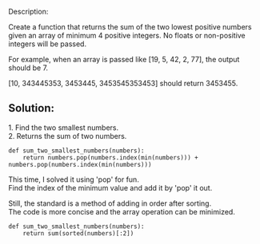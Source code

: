 Description:

Create a function that returns the sum of the two lowest positive numbers given an array of minimum 4 positive integers. No floats or non-positive integers will be passed.

For example, when an array is passed like \[19, 5, 42, 2, 77\], the output should be 7.

\[10, 343445353, 3453445, 3453545353453\] should return 3453455.

## Solution:

1\. Find the two smallest numbers.  
2. Returns the sum of two numbers.

```
def sum_two_smallest_numbers(numbers):
    return numbers.pop(numbers.index(min(numbers))) + numbers.pop(numbers.index(min(numbers)))
```

This time, I solved it using 'pop' for fun.  
Find the index of the minimum value and add it by 'pop' it out.

Still, the standard is a method of adding in order after sorting.  
The code is more concise and the array operation can be minimized.

```
def sum_two_smallest_numbers(numbers):
    return sum(sorted(numbers)[:2])
```